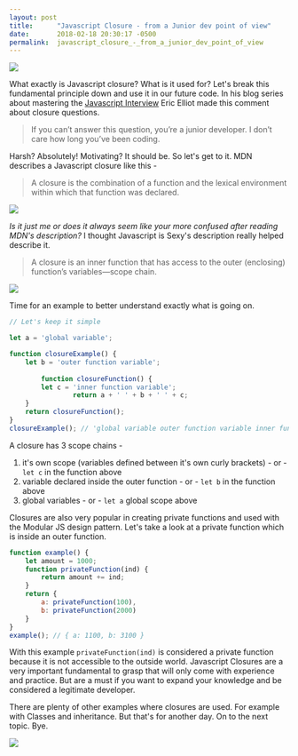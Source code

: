 ```yaml
---
layout: post
title:      "Javascript Closure - from a Junior dev point of view"
date:       2018-02-18 20:30:17 -0500
permalink:  javascript_closure_-_from_a_junior_dev_point_of_view
---
```



![](https://media.giphy.com/media/YAPvpvkw57I76/giphy.gif)

What exactly is Javascript closure? What is it used for? Let's break this fundamental principle down and use it in our future code. In his blog series about mastering the [Javascript Interview](htthttps://medium.com/javascript-scene/master-the-javascript-interview-what-is-a-closure-b2f0d2152b36p://) Eric Elliot made this comment about closure questions.

> If you can’t answer this question, you’re a junior developer. I don’t care how long you’ve been coding.

Harsh? Absolutely! Motivating? It should be. So let's get to it. MDN describes a Javascript closure like this - 

> A closure is the combination of a function and the lexical environment within which that function was declared.

![](https://media.giphy.com/media/SDxzM5LAVq5Tq/giphy.gif)

*Is it just me or does it always seem like your more confused after reading MDN's description?*  I thought Javascript is Sexy's description really helped describe it.

> A closure is an inner function that has access to the outer (enclosing) function’s variables—scope chain.

![](https://media.giphy.com/media/xUySTD7evBn33BMq3K/giphy.gif)

Time for an example to better understand exactly what is going on. 

```javascript
// Let's keep it simple

let a = 'global variable';

function closureExample() {
    let b = 'outer function variable';
		
		function closureFunction() {
        let c = 'inner function variable';
				return a + ' ' + b + ' ' + c;
    }
    return closureFunction();
}
closureExample(); // 'global variable outer function variable inner function variable'
```

A closure has 3 scope chains -
1. it's own scope (variables defined between it's own curly brackets) - or - `let c` in the function above
2. variable declared inside the outer function - or - `let b` in the function above
3. global variables - or - `let a` global scope above

Closures are also very popular in creating private functions and used with the Modular JS design pattern. Let's take a look at a private function which is inside an outer function.

```javascript
function example() {
    let amount = 1000;
    function privateFunction(ind) {
        return amount += ind;
    }
    return {
        a: privateFunction(100),
        b: privateFunction(2000)
    }
}
example(); // { a: 1100, b: 3100 }
```

With this example `privateFunction(ind)` is considered a private function because it is not accessible to the outside world. Javascript Closures are a very important fundamental to grasp that will only come with experience and practice. But are a must if you want to expand your knowledge and be considered a legitimate developer. 

There are plenty of other examples where closures are used. For example with Classes and inheritance. But that's for another day. On to the next topic. Bye.

![](https://media.giphy.com/media/jUwpNzg9IcyrK/giphy.gif)
